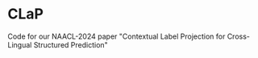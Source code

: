# CLaP
Code for our NAACL-2024 paper "Contextual Label Projection for Cross-Lingual Structured Prediction"
